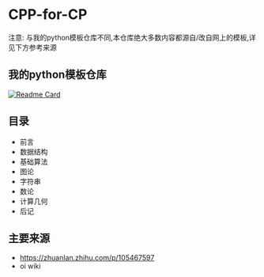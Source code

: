 # CPP-for-CP
注意: 与我的python模板仓库不同,本仓库绝大多数内容都源自/改自网上的模板,详见下方参考来源
## 我的python模板仓库
[![Readme Card](https://github-readme-stats.vercel.app/api/pin/?username=open17&repo=Python-for-CP)](https://github.com/open17/Python-for-CP)
## 目录
- 前言
- 数据结构
- 基础算法
- 图论
- 字符串
- 数论
- 计算几何
- 后记

## 主要来源
- https://zhuanlan.zhihu.com/p/105467597
- oi wiki
